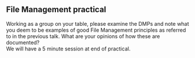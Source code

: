 ## File Management practical

Working as a group on your table, please examine the DMPs and note what you deem to be examples of good File Management principles
as referred to in the previous talk. What are your opinions of how these are documented?   
We will have a 5 minute session at end of practical.
